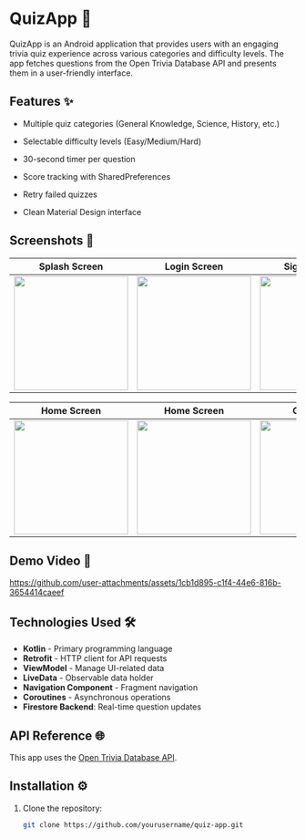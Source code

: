 # QuizApp 🧠

QuizApp is an Android application that provides users with an engaging trivia quiz experience across various categories and difficulty levels. The app fetches questions from the Open Trivia Database API and presents them in a user-friendly interface.

## Features ✨
- Multiple quiz categories (General Knowledge, Science, History, etc.)
- Selectable difficulty levels (Easy/Medium/Hard)
- 30-second timer per question
- Score tracking with SharedPreferences

- Retry failed quizzes
- Clean Material Design interface

## Screenshots 📸
| Splash Screen | Login Screen | SignUp Screen | Forget Password Screen | SignIn With Google |
|---------------|-------------|------------|------|---------|
| <img src="https://github.com/user-attachments/assets/bd351be0-4973-4408-96f9-7cab1d3da4ad" width="200"> | <img src="https://github.com/user-attachments/assets/45c84670-048d-4088-8c6b-8d41e45152fe" width="200"> | <img src="https://github.com/user-attachments/assets/744dada1-44bc-4f5b-8573-1c2f32c0d694" width="200"> | <img src="https://github.com/user-attachments/assets/7acfa892-e265-49fe-b1ab-7e55f8a7933d" width="200"> | <img src="https://github.com/user-attachments/assets/db04f974-5095-4900-bd06-6c07adf0fd30" width="200"> |

| Home Screen | Home Screen | Categories | Quiz | Results |
|---------------|-------------|------------|------|---------|
|  <img src="https://github.com/user-attachments/assets/45c84670-048d-4088-8c6b-8d41e45152fe" width="200"> | <img src="https://github.com/user-attachments/assets/45c84670-048d-4088-8c6b-8d41e45152fe" width="200"> | <img src="https://github.com/user-attachments/assets/744dada1-44bc-4f5b-8573-1c2f32c0d694" width="200"> | <img src="https://github.com/user-attachments/assets/7b1b0687-afab-4304-9291-004f6a30733b" width="200"> | <img src="https://github.com/user-attachments/assets/db04f974-5095-4900-bd06-6c07adf0fd30" width="200"> |

## Demo Video 🎥

https://github.com/user-attachments/assets/1cb1d895-c1f4-44e6-816b-3654414caeef

## Technologies Used 🛠️
- **Kotlin** - Primary programming language  
- **Retrofit** - HTTP client for API requests  
- **ViewModel** - Manage UI-related data  
- **LiveData** - Observable data holder  
- **Navigation Component** - Fragment navigation  
- **Coroutines** - Asynchronous operations
- **Firestore Backend**: Real-time question updates  

## API Reference 🌐
This app uses the [Open Trivia Database API](https://opentdb.com/api_config.php).

## Installation ⚙️
1. Clone the repository:
   ```bash
   git clone https://github.com/yourusername/quiz-app.git
